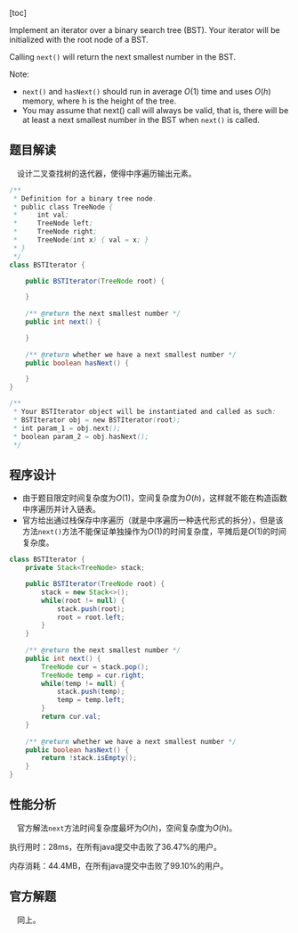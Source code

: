 [toc]

Implement an iterator over a binary search tree (BST). Your iterator will be initialized with the root node of a BST.

Calling `next()` will return the next smallest number in the BST.

Note:

* `next()` and `hasNext()` should run in average $O(1)$ time and uses $O(h)$ memory, where h is the height of the tree.
* You may assume that next() call will always be valid, that is, there will be at least a next smallest number in the BST when `next()` is called.
  

## 题目解读

&emsp;设计二叉查找树的迭代器，使得中序遍历输出元素。

```java
/**
 * Definition for a binary tree node.
 * public class TreeNode {
 *     int val;
 *     TreeNode left;
 *     TreeNode right;
 *     TreeNode(int x) { val = x; }
 * }
 */
class BSTIterator {

    public BSTIterator(TreeNode root) {

    }
    
    /** @return the next smallest number */
    public int next() {

    }
    
    /** @return whether we have a next smallest number */
    public boolean hasNext() {

    }
}

/**
 * Your BSTIterator object will be instantiated and called as such:
 * BSTIterator obj = new BSTIterator(root);
 * int param_1 = obj.next();
 * boolean param_2 = obj.hasNext();
 */
```

## 程序设计

* 由于题目限定时间复杂度为$O(1)$，空间复杂度为$O(h)$，这样就不能在构造函数中序遍历并计入链表。
* 官方给出通过栈保存中序遍历（就是中序遍历一种迭代形式的拆分），但是该方法`next()`方法不能保证单独操作为$O(1)$的时间复杂度，平摊后是$O(1)$的时间复杂度。

```java
class BSTIterator {
    private Stack<TreeNode> stack;

    public BSTIterator(TreeNode root) {
        stack = new Stack<>();
        while(root != null) {
            stack.push(root);
            root = root.left;
        }
    }
    
    /** @return the next smallest number */
    public int next() {
        TreeNode cur = stack.pop();
        TreeNode temp = cur.right;
        while(temp != null) {
            stack.push(temp);
            temp = temp.left;
        }
        return cur.val;
    }
    
    /** @return whether we have a next smallest number */
    public boolean hasNext() {
        return !stack.isEmpty();
    }
}
```

## 性能分析

&emsp;官方解法`next`方法时间复杂度最坏为$O(h)$，空间复杂度为$O(h)$。

执行用时：28ms，在所有java提交中击败了36.47%的用户。

内存消耗：44.4MB，在所有java提交中击败了99.10%的用户。

## 官方解题

&emsp;同上。